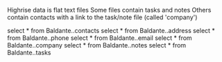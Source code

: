 Highrise data is flat text files
Some files contain tasks and notes
Others contain contacts with a link to the task/note file (called 'company')

select * from Baldante..contacts
select * from Baldante..address
select * from Baldante..phone
select * from Baldante..email
select * from Baldante..company
select * from Baldante..notes
select * from Baldante..tasks